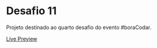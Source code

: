# Desafio 11

Projeto destinado ao quarto desafio do evento #boraCodar.

[Live Preview](https://desafio11-seven.vercel.app/)
